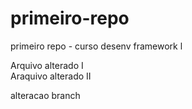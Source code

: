 # primeiro-repo
primeiro repo - curso desenv framework l

Arquivo alterado I  
Araquivo alterado II  

alteracao branch  